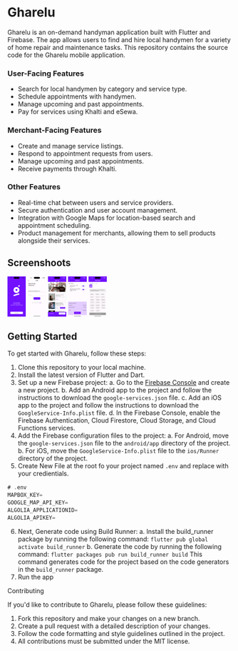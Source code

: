 # Gharelu

Gharelu is an on-demand handyman application built with Flutter and Firebase. The app allows users to find and hire local handymen for a variety of home repair and maintenance tasks. This repository contains the source code for the Gharelu mobile application.


### User-Facing Features

- Search for local handymen by category and service type.
- Schedule appointments with handymen.
- Manage upcoming and past appointments.
- Pay for services using Khalti and eSewa.

### Merchant-Facing Features

- Create and manage service listings.
- Respond to appointment requests from users.
- Manage upcoming and past appointments.
- Receive payments through Khalti.

### Other Features

- Real-time chat between users and service providers.
- Secure authentication and user account management.
- Integration with Google Maps for location-based search and appointment scheduling.
- Product management for merchants, allowing them to sell products alongside their services.

## Screenshoots

<img src="/screenshoots/splash_screen.jpg"  alt="Gharelu App Github" height="90"/>
<img src="/screenshoots/login_screen.jpg"  alt="Gharelu App Github" height="90"/>
<img src="/screenshoots/home_image.jpg"  alt="Gharelu App Github" height="90"/>
<img src="/screenshoots/cart_image.jpg"  alt="Gharelu App Github" height="90"/>
<img src="/screenshoots/select_slot_image.jpg"  alt="Gharelu App Github" height="90"/>

## Getting Started
To get started with Gharelu, follow these steps:

1. Clone this repository to your local machine.
2. Install the latest version of Flutter and Dart.
3. Set up a new Firebase project:
    a. Go to the [Firebase Console](https://console.firebase.google.com) and create a new project.
    b. Add an Android app to the project and follow the instructions to download the `google-services.json` file.
    c. Add an iOS app to the project and follow the instructions to download the `GoogleService-Info.plist` file.
    d. In the Firebase Console, enable the Firebase Authentication, Cloud Firestore, Cloud Storage, and Cloud Functions services.
4. Add the Firebase configuration files to the project:
    a. For Android, move the `google-services.json` file to the `android/app` directory of the project.
    b. For iOS, move the `GoogleService-Info.plist` file to the `ios/Runner` directory of the project.
5. Create New File at the root fo your project named `.env` and replace with your credientials.
```dart
# .env
MAPBOX_KEY=
GOOGLE_MAP_API_KEY=
ALGOLIA_APPLICATIONID=
ALGOLIA_APIKEY=  
```
6. Next, Generate code using Build Runner:
    a. Install the build_runner package by running the following command:
       ```
       flutter pub global activate build_runner
       ```
    b. Generate the code by running the following command:
       ```
       flutter packages pub run build_runner build
       ```
       This command generates code for the project based on the code generators in the `build_runner` package.
6. Run the app






Contributing

If you'd like to contribute to Gharelu, please follow these guidelines:

1. Fork this repository and make your changes on a new branch.
2. Create a pull request with a detailed description of your changes.
3. Follow the code formatting and style guidelines outlined in the project.
4. All contributions must be submitted under the MIT license.
